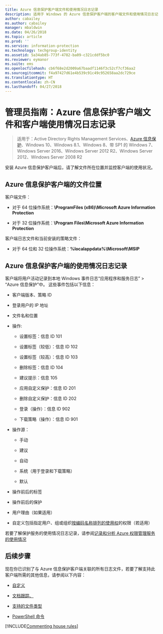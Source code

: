 ```yaml
---
title: Azure 信息保护客户端文件和使用情况日志记录
description: 适用于 Windows 的 Azure 信息保护客户端的客户端文件和使用情况日志记录的相关信息。
author: cabailey
ms.author: cabailey
manager: mbaldwin
ms.date: 04/26/2018
ms.topic: article
ms.prod: ''
ms.service: information-protection
ms.technology: techgroup-identity
ms.assetid: 5a34ab85-773f-4782-ba09-c321cddf5bc0
ms.reviewer: eymanor
ms.suite: ems
ms.openlocfilehash: cb6f68e2d2009a67baadf1146f3c52cf7cf36aa2
ms.sourcegitcommit: f4a97427d61e4b539c91c49c952658aa2dc729ce
ms.translationtype: HT
ms.contentlocale: zh-CN
ms.lasthandoff: 04/27/2018
---
```

# <a name="admin-guide-azure-information-protection-client-files-and-client-usage-logging"></a>管理员指南：Azure 信息保护客户端文件和客户端使用情况日志记录

>适用于：Active Directory Rights Management Services、[Azure 信息保护](https://azure.microsoft.com/pricing/details/information-protection)、Windows 10、Windows 8.1、Windows 8、带 SP1 的 Windows 7、Windows Server 2016、Windows Server 2012 R2、Windows Server 2012、Windows Server 2008 R2

安装 Azure 信息保护客户端后，请了解文件所在位置并监控客户端的使用状况。

## <a name="file-locations-for-the-azure-information-protection-client"></a>Azure 信息保护客户端的文件位置

客户端文件：   

- 对于 64 位操作系统：**\ProgramFiles (x86)\Microsoft Azure Information Protection**

- 对于 32 位操作系统：**\Program Files\Microsoft Azure Information Protection**

客户端日志文件和当前安装的策略文件：

- 对于 64 位和 32 位操作系统：**%localappdata%\Microsoft\MSIP**

## <a name="usage-logging-for-the-azure-information-protection-client"></a>Azure 信息保护客户端的使用情况日志记录

客户端将用户活动记录到本地 Windows 事件日志“应用程序和服务日志” > “Azure 信息保护”中。 这些事件包括以下信息：

- 客户端版本、策略 ID

- 登录用户的 IP 地址

- 文件名和位置

- 操作:

    - 设置标签：信息 ID 101
    
    - 设置标签（较低）：信息 ID 102
    
    - 设置标签（较高）：信息 ID 103
    
    - 删除标签：信息 ID 104
   
    - 建议提示：信息 105
    
    - 应用自定义保护：信息 ID 201
    
    - 删除自定义保护：信息 ID 202
    
    - 登录（操作）：信息 ID 902
    
    - 下载策略（操作）：信息 ID 901
    
- 操作源：
    
    - 手动 
    
    - 建议
    
    - 自动  
    
    - 系统（用于登录和下载策略）
    
    - 默认
    
- 操作前后的标签 
    
- 操作前后的保护
    
- 用户理由（如果适用）

- 自定义包括指定用户、组或组织[按编码名称排列的使用权](../deploy-use/configure-usage-rights.md#usage-rights-and-descriptions)的权限（若适用）
    
若要了解保护服务的使用情况日志记录，请参阅[记录和分析 Azure 权限管理服务的使用情况](../deploy-use/log-analyze-usage.md)



## <a name="next-steps"></a>后续步骤
现在你已识别了与 Azure 信息保护客户端关联的所有日志文件，若要了解支持此客户端所需的其他信息，请参阅以下内容：

- [自定义](client-admin-guide-customizations.md)

- [文档跟踪、](client-admin-guide-document-tracking.md)

- [支持的文件类型](client-admin-guide-file-types.md)

- [PowerShell 命令](client-admin-guide-powershell.md)

[!INCLUDE[Commenting house rules](../includes/houserules.md)]
